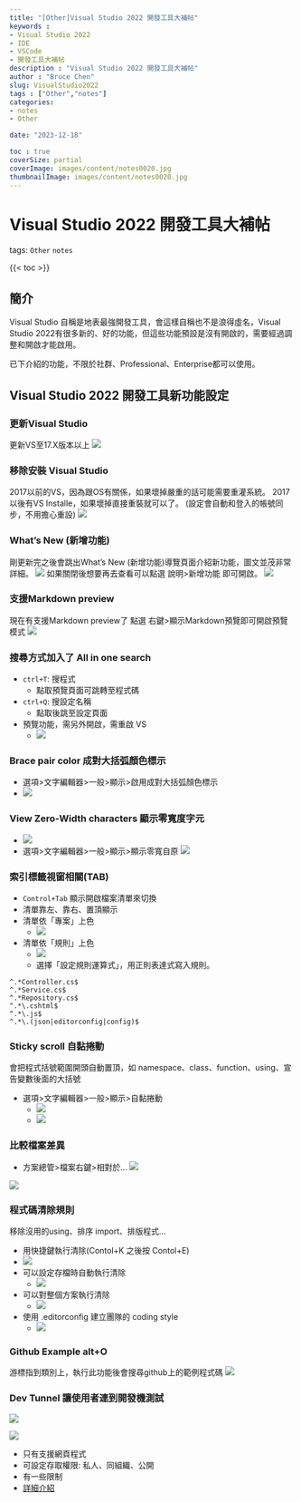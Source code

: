 ```yaml
---
title: "[Other]Visual Studio 2022 開發工具大補帖"
keywords :
- Visual Studio 2022
- IDE
- VSCode
- 開發工具大補帖
description : "Visual Studio 2022 開發工具大補帖"
author : "Bruce Chen"
slug: VisualStudio2022
tags : ["Other","notes"]
categories:
- notes
- Other

date: "2023-12-18"

toc : true
coverSize: partial
coverImage: images/content/notes0020.jpg
thumbnailImage: images/content/notes0020.jpg
---
```

<!--more-->

# Visual Studio 2022 開發工具大補帖
tags: `Other` `notes`

{{< toc >}}
## 簡介
Visual Studio 自稱是地表最強開發工具，會這樣自稱也不是浪得虛名，Visual Studio 2022有很多新的、好的功能，但這些功能預設是沒有開啟的，需要經過調整和開啟才能啟用。

已下介紹的功能，不限於社群、Professional、Enterprise都可以使用。

## Visual Studio 2022 開發工具新功能設定
### 更新Visual Studio
更新VS至17.X版本以上
![]( /images/content/20231219001.png)

### 移除安裝 Visual Studio
2017以前的VS，因為跟OS有關係，如果壞掉嚴重的話可能需要重灌系統。
2017以後有VS Installe，如果壞掉直接重裝就可以了。
(設定會自動和登入的帳號同步，不用擔心重設)
![]( /images/content/20231219002.png)

### What’s New (新增功能)
剛更新完之後會跳出What’s New (新增功能)導覽頁面介紹新功能，圖文並茂非常詳細。
![]( /images/content/20231219003.png)
如果關閉後想要再去查看可以點選 說明>新增功能 即可開啟。
![]( /images/content/20231219004.png)

### 支援Markdown preview
現在有支援Markdown preview了
點選 右鍵>顯示Markdown預覽即可開啟預覽模式
![]( /images/content/20231219005.png)

### 搜尋方式加入了 All in one search
  - `ctrl+T`: 搜程式
    - 點取預覽頁面可跳轉至程式碼
  - `ctrl+Q`: 搜設定名稱
    - 點取後跳至設定頁面
  - 預覽功能，需另外開啟，需重啟 VS
    - ![]( /images/content/20231219006.png)


### Brace pair color 成對大括弧顏色標示
- 選項>文字編輯器>一般>顯示>啟用成對大括弧顏色標示
- ![]( /images/content/20231219008.png)

### View Zero-Width characters 顯示零寬度字元
- ![]( /images/content/20231219010.png)
- 選項>文字編輯器>一般>顯示>顯示零寬自原
![]( /images/content/20231219011.png)

### 索引標籤視窗相關(TAB)
- `Control+Tab` 顯示開啟檔案清單來切換
- 清單靠左、靠右、置頂顯示
- 清單依「專案」上色
    - ![]( /images/content/20231219012.png)
- 清單依「規則」上色
    - ![]( /images/content/20231219013.png)
    - 選擇「設定規則運算式」，用正則表達式寫入規則。
```
^.*Controller.cs$
^.*Service.cs$
^.*Repository.cs$
^.*\.cshtml$
^.*\.js$
^.*\.(json|editorconfig|config)$
```
  
### Sticky scroll 自黏捲動

會把程式括號範圍開頭自動置頂，如 namespace、class、function、using、宣告變數後面的大括號

- 選項>文字編輯器>一般>顯示>自黏捲動
    - ![]( /images/content/20231219014.png)
    - ![]( /images/content/20231219015.gif)

### 比較檔案差異
- 方案總管>檔案右鍵>相對於...
![]( /images/content/20231219016.png)

![]( /images/content/20231219017.png)

### 程式碼清除規則
 移除沒用的using、排序 import、排版程式…
  - 用快捷鍵執行清除(Contol+K 之後按 Contol+E)
  - ![]( /images/content/20231219018.png)
  - 可以設定存檔時自動執行清除
    - ![]( /images/content/20231219019.png)
  - 可以對整個方案執行清除
    - ![]( /images/content/20231219020.png)
  - 使用 .editorconfig 建立團隊的 coding style
    - ![]( /images/content/20231219021.png)

### Github Example alt+O
游標指到類別上，執行此功能後會搜尋github上的範例程式碼
![]( /images/content/20231219022.png)


### Dev Tunnel 讓使用者連到開發機測試
![]( /images/content/20231219023.png)

![]( /images/content/20231219024.png)
* 只有支援網頁程式
* 可設定存取權限: 私人、同組織、公開
* 有一些限制
* [詳細介紹](https://learn.microsoft.com/zh-tw/connectors/custom-connectors/port-tunneling)